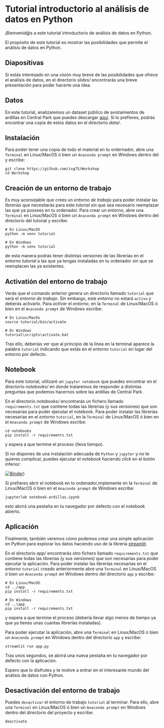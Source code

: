 # Tutorial introductorio al análisis de datos en Python

¡Bienvenid@s a este tutorial introductorio de análisis de datos en Python.

El propósito de este tutorial es mostrar las posibilidades que permite el análisis de datos en Python.

## Diapositivas

Si estás interesado en una visión muy breve de las posibilidades que ofrece el análisis de datos, en el directorio *slides/* 
encontrarás una breve presentación para poder hacerte una idea.

## Datos

En este tutorial, analizaremos un dataset público de avistamientos de ardillas en Central Park que puedes descargar [aquí](https://data.cityofnewyork.us/Environment/2018-Central-Park-Squirrel-Census-Squirrel-Data/vfnx-vebw). Si lo prefieres, podrás encontrar una copia de estos datos 
en el directorio *data/*.

## Instalación

Para poder tener una copia de todo el material en tu ordernador, abre una `Terminal` en Linux/MacOS ó bien un `Anaconda prompt` en Windows dentro del y escribe:

```shell
git clone https://github.com/isg75/Workshop
cd Workshop
```

## Creación de un entorno de trabajo

Es muy aconsejable que crees un *entorno de trabajo* para poder instalar las librerías que necesitarás para este tutorial sin que sea necesario reemplazar las que ya possees en tu ordenador. Para crear un entorno, abre una `Terminal` en Linux/MacOS ó bien un `Anaconda prompt` en Windows dentro del directorio del tutorial y escribe:

```shell
# En Linux/MacOS
python -m venv tutorial

# En Windows
python -m venv tutorial
```

de esta manera podrás tener distintas versiones de las librerías en el entorno *tutorial* a las que ya tengas instaladas en tu ordenador sin que se reemplacen las ya existentes.

## Activatión del entorno de trabajo

Verás que el comando anterior genera un directorio llamado `tutorial` que será el *entorno de trabajo*. Sin embargo, este *entorno* no estará `activo` y deberás activarlo. Para *activar* el *entorno*, en la `Terminal` de Linux/MacOS ó bien en el `Anaconda prompt` de Windows escribe:

```shell
# En Linux/MacOs
source tutorial/bin/activate

# En Windows
tutorial\scripts\activate.bat
```

Tras ello, deberías ver que al principio de la línea en la terminal aparece la palabra `tutorial` indicando que estás en el *entorno* `tutorial` en lugar del entorno por defecto.

## Notebook

Para este tutorial, utilizaré un `jupyter notebook` que puedes encontrar en el directorio *notebooks/* en donde trataremos de responder a distintas
preguntas que podemos hacernos sobre las ardillas de Central Park.

En el directorio *notebooks/* encontrarás un fichero llamado `requirements.txt` que contiene todas las librerías (y sus versiones) que son necesarias
para poder ejecutar el notebook. Para poder instalar las librerías necesarias en el *entorno* `tutorial`, en la `Terminal` de Linux/MacOS ó bien en el `Anaconda prompt` de Windows escribe:

```shell
cd notebooks
pip install -r requirements.txt
```

y espera a que termine el proceso (lleva tiempo).

Si no dispones de una instalación adecuada de `Python` y `jupyter` y no te quieres complicar, puedes ejecutar el *notebook* haciendo *click* en el botón inferior: 

[![Binder](https://mybinder.org/badge_logo.svg)](https://mybinder.org/v2/gh/isg75/Workshop/main?labpath=notebooks%2Fnotebook-ardillas.ipynb))

Si prefieres abrir el notebook en to ordenador,implemente en la `Terminal` de Linux/MacOS ó bien en el `Anaconda prompt` de Windows escribe:

```shell
jupyterlab notebook-ardillas.ipynb
```

esto abrirá una pestaña en tu navegador por defecto con el notebook abierto.

## Aplicación

Finalmente, también veremos cómo podemos crear una simple aplicación en Python para explorar los datos haciendo uso de la librería [streamlit](https://docs.streamlit.io/). 

En el directorio *app/* encontrarás otro fichero llamado `requirements.txt` que contiene todas las librerías (y sus versiones) que son necesarias
para poder ejecutar la aplicación. Para poder instalar las librerías necesarias en el *entorno* `tutorial` creado anteriormente abre una `Terminal` en Linux/MacOS ó bien un `Anaconda prompt` en Windows dentro del directorio `app` y escribe:

```shell
# En Linux/MacOS
cd ../app
pip install -r requirements.txt

# En Windows
cd ..\app
pip install -r requirements.txt
```

y espera a que termine el proceso (debería llevar algo menos de tiempo ya que ya tienes unas cuantas librerías instaladas).

Para poder ejecutar la aplicación, abre una `Terminal` en Linux/MacOS ó bien un `Anaconda prompt` en Windows dentro del directorio `app` y escribe:

```shell
streamlit run app.py
```

Tras unos segundos, se abrirá una nueva pestaña en tu navegador por defecto con la aplicación.

Espero que lo disfrutes y te motive a entrar en el interesante mundo del análisis de datos con Python.

## Desactivación del entorno de trabajo

Puedes `desactivar` el entorno de trabajo `tutorial` al terminar. Para ello, abre una `Terminal` en Linux/MacOS ó bien un `Anaconda prompt` en Windows dentro del directorio del proyecto y escribe:

```shell
deactivate
```

